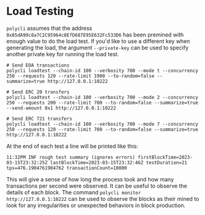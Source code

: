 # Load Testing

`polycli` assumes that the address `0x85dA99c8a7C2C95964c8EfD687E95E632Fc533D6` has been premined with
enough value to do the load test. If you'd like to use a different key
when generating the load, the argument `--private-key` can be used to
specify another private key for running the load test.
```
# Send EOA transactions
polycli loadtest --chain-id 100 --verbosity 700 --mode t --concurrency 250 --requests 120 --rate-limit 1900 --to-random=false --summarize=true http://127.0.0.1:10222

# Send ERC 20 transfers
polycli loadtest --chain-id 100 --verbosity 700 --mode 2 --concurrency 250 --requests 200 --rate-limit 700 --to-random=false --summarize=true --send-amount 0x1 http://127.0.0.1:10222

# Send ERC 721 transfers
polycli loadtest --chain-id 100 --verbosity 700 --mode 7 --concurrency 250 --requests 120 --rate-limit 700 --to-random=false --summarize=true http://127.0.0.1:10222
```
At the end of each test a line will be printed like this:
```
11:32PM INF rough test summary (ignores errors) firstBlockTime=2023-03-15T23:32:25Z lastBlockTime=2023-03-15T23:32:46Z testDuration=21 tps=476.1904761904762 transactionCount=10000
```
This will give a sense of how long the process took and how many transactions per second were observed. It can be useful to observe the details of each block. The command `polycli monitor http://127.0.0.1:10222` can be used to
observe the blocks as their mined to look for any irregularities or unexpected behaviors in block production.